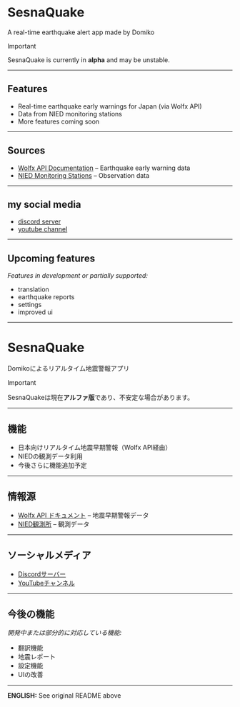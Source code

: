
# SesnaQuake
A real-time earthquake alert app made by Domiko

> [!IMPORTANT]  
> SesnaQuake is currently in **alpha** and may be unstable.

---

## Features
- Real-time earthquake early warnings for Japan (via Wolfx API)  
- Data from NIED monitoring stations  
- More features coming soon  

---

## Sources
- [Wolfx API Documentation](https://wolfx.jp/apidoc_en) – Earthquake early warning data  
- [NIED Monitoring Stations](https://www.lmoni.bosai.go.jp/monitor/) – Observation data

---
## my social media
 - [discord server](https://discord.gg/vnDfPRrRh8)
 - [youtube channel](https://www.youtube.com/@DomikoLabs)

--- 
## Upcoming features
_Features in development or partially supported:_  
 - translation
 - earthquake reports
 - settings
 - improved ui

-------

# SesnaQuake
Domikoによるリアルタイム地震警報アプリ

> [!IMPORTANT]  
> SesnaQuakeは現在**アルファ版**であり、不安定な場合があります。

---

## 機能
- 日本向けリアルタイム地震早期警報（Wolfx API経由）  
- NIEDの観測データ利用  
- 今後さらに機能追加予定  

---

## 情報源
- [Wolfx API ドキュメント](https://wolfx.jp/apidoc_en) – 地震早期警報データ  
- [NIED観測所](https://www.lmoni.bosai.go.jp/monitor/) – 観測データ

---
## ソーシャルメディア
- [Discordサーバー](https://discord.gg/vnDfPRrRh8)  
- [YouTubeチャンネル](https://www.youtube.com/@DomikoLabs)

--- 
## 今後の機能
_開発中または部分的に対応している機能:_  
- 翻訳機能  
- 地震レポート  
- 設定機能  
- UIの改善

---

**ENGLISH:** See original README above

